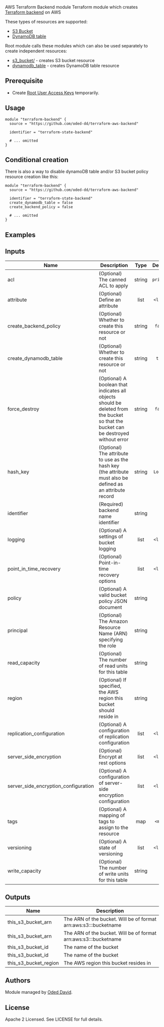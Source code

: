  AWS Terraform Backend module
Terraform module which creates [Terraform backend](https://www.terraform.io/docs/backends/types/s3.html) on AWS

These types of resources are supported:

* [S3 Bucket](https://www.terraform.io/docs/providers/aws/r/s3_bucket.html)
* [DynamoDB table](https://www.terraform.io/docs/providers/aws/r/dynamodb_table.html)

Root module calls these modules which can also be used separately to create independent resources:

* [s3_bucket/](https://github.com/oded-dd/terraform-aws-backend/tree/master/modules/s3_bucket) - creates S3 bucket resource
* [dynamodb_table](https://github.com/oded-dd/terraform-aws-backend/tree/master/modules/dynamodb_table) - creates DynamoDB table resource

## Prerequisite
- Create [Root User Access Keys](https://docs.aws.amazon.com/IAM/latest/UserGuide/id_root-user.html) temporarily.

## Usage
```hcl
module "terraform-backend" {
  source = "https://github.com/oded-dd/terraform-aws-backend"

  identifier = "terraform-state-backend"

  # ... omitted
}
```

## Conditional creation

There is also a way to disable dynamoDB table and/or S3 bucket policy resource creation like this:

```hcl
module "terraform-backend" {
  source = "https://github.com/oded-dd/terraform-aws-backend"

  identifier = "terraform-state-backend"
  create_dynamodb_table = false
  create_backend_policy = false

  # ... omitted
}
```

## Examples

<!-- BEGINNING OF PRE-COMMIT-TERRAFORM DOCS HOOK -->
## Inputs

| Name | Description | Type | Default | Required |
|------|-------------|:----:|:-----:|:-----:|
| acl | (Optional) The canned ACL to apply | string | `private` | no |
| attribute | (Optional) Define an attribute | list | `<list>` | no |
| create_backend_policy | (Optional) Whether to create this resource or not | string | `false` | no |
| create_dynamodb_table | (Optional) Whether to create this resource or not | string | `true` | no |
| force_destroy | (Optional) A boolean that indicates all objects should be deleted from the bucket so that the bucket can be destroyed without error | string | `false` | no |
| hash_key | (Optional) The attribute to use as the hash key (the attribute must also be defined as an attribute record | string | `LockID` | no |
| identifier | (Required) backend name identifier | string | - | yes |
| logging | (Optional) A settings of bucket logging | list | `<list>` | no |
| point_in_time_recovery | (Optional) Point-in-time recovery options | list | `<list>` | no |
| policy | (Optional) A valid bucket policy JSON document | string | `` | no |
| principal | (Optional) The Amazon Resource Name (ARN) specifying the role | string | `*` | no |
| read_capacity | (Optional) The number of read units for this table | string | `2` | no |
| region | (Optional) If specified, the AWS region this bucket should reside in | string | `` | no |
| replication_configuration | (Optional) A configuration of replication configuration | list | `<list>` | no |
| server_side_encryption | (Optional) Encrypt at rest options | list | `<list>` | no |
| server_side_encryption_configuration | (Optional) A configuration of server-side encryption configuration | list | `<list>` | no |
| tags | (Optional) A mapping of tags to assign to the resource | map | `<map>` | no |
| versioning | (Optional) A state of versioning | list | `<list>` | no |
| write_capacity | (Optional) The number of write units for this table | string | `1` | no |

## Outputs

| Name | Description |
|------|-------------|
| this_s3_bucket_arn | The ARN of the bucket. Will be of format arn:aws:s3:::bucketname |
| this_s3_bucket_arn | The ARN of the bucket. Will be of format arn:aws:s3:::bucketname |
| this_s3_bucket_id | The name of the bucket |
| this_s3_bucket_id | The name of the bucket |
| this_s3_bucket_region | The AWS region this bucket resides in |
<!-- END OF PRE-COMMIT-TERRAFORM DOCS HOOK -->

## Authors

Module managed by [Oded David](https://github.com/oded-dd).

## License

Apache 2 Licensed. See LICENSE for full details.
